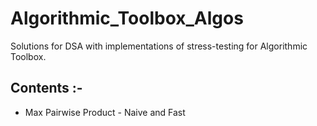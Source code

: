 # Algorithmic_Toolbox_Algos

Solutions for DSA with implementations of stress-testing for Algorithmic Toolbox.

## Contents :-

* Max Pairwise Product - Naive and Fast
